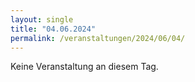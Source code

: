 ```yaml
---
layout: single
title: "04.06.2024"
permalink: /veranstaltungen/2024/06/04/
---
```


Keine Veranstaltung an diesem Tag.
